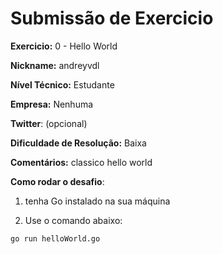 # Submissão de Exercicio

**Exercicio:** 0 - Hello World

**Nickname:** andreyvdl

**Nível Técnico:** Estudante

**Empresa:** Nenhuma

**Twitter**: (opcional)

**Dificuldade de Resolução:** Baixa

**Comentários:** classico hello world

**Como rodar o desafio**: 

1. tenha Go instalado na sua máquina

2. Use o comando abaixo: 
```bash
go run helloWorld.go
```
